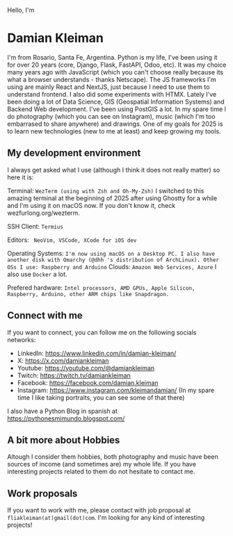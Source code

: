 Hello, I'm 
# Damian Kleiman

I'm from Rosario, Santa Fe, Argentina. 
Python is my life, I've been using it for over 20 years (core, Django, Flask, FastAPI, Odoo, etc). It was my choice many years ago with JavaScript (which you can't choose really because its what a browser understands - thanks Netscape). The JS frameworks I'm using are mainly React and  NextJS, just because I need to use them to understand frontend. I also did some experiments with HTMX.
Lately I've been doing a lot of Data Science, GIS (Geospatial Information Systems) and Backend Web development. I've been using PostGIS a lot. 
In my spare time I do photography (which you can see on Instagram), music (which I'm too embarrased to share anywhere) and drawings.
One of my goals for 2025 is to learn new technologies (new to me at least) and keep growing my tools.

## My development environment

I always get asked what I use (although I think it does not really matter) so here it is:

Terminal:
`
WezTerm (using with Zsh and Oh-My-Zsh)
`
I switched to this amazing terminal at the beginning of 2025 after using Ghostty for a while and I'm using it on macOS now. If you don't know it, check wezfurlong.org/wezterm.

SSH Client:
`
Termius
`

Editors:
` 
NeoVim, VSCode, XCode for iOS dev
`

Operating Systems:
`
I'm now using macOS on a Desktop PC. I also have another disk with Omarchy (@dhh 's distribution of ArchLinux). Other OSs I use: Raspberry and Arduino
`
Clouds:
`
Amazon Web Services, Azure
`
I also use `Docker` a lot.

Prefered hardware:
`
Intel processors, AMD GPUs, Apple Silicon, Raspberry, Arduino, other ARM chips like Snapdragon.
`


## Connect with me
If you want to connect, you can follow me on the following socials networks:
- LinkedIn: https://www.linkedin.com/in/damian-kleiman/
- X: https://x.com/damiankleiman
- Youtube: https://youtube.com/@damiankleiman
- Twitch: https://twitch.tv/damiankleiman
- Facebook: https://facebook.com/damian.kleiman
- Instagram: https://www.instagram.com/kleimandamian/
  (In my spare time I like taking portraits, you can see some of that there)

I also have a Python Blog in spanish at https://pythonesmimundo.blogspot.com/

## A bit more about Hobbies
Altough I consider them hobbies, both photography and music have been sources of income (and sometimes are) my whole life. If you have interesting projects related to them do not hesitate to contact me.

## Work proposals
If you want to work with me, please contact with job proposal at `fliakleiman(at)gmail(dot)com`. I'm looking for any kind of interesting projects! 
